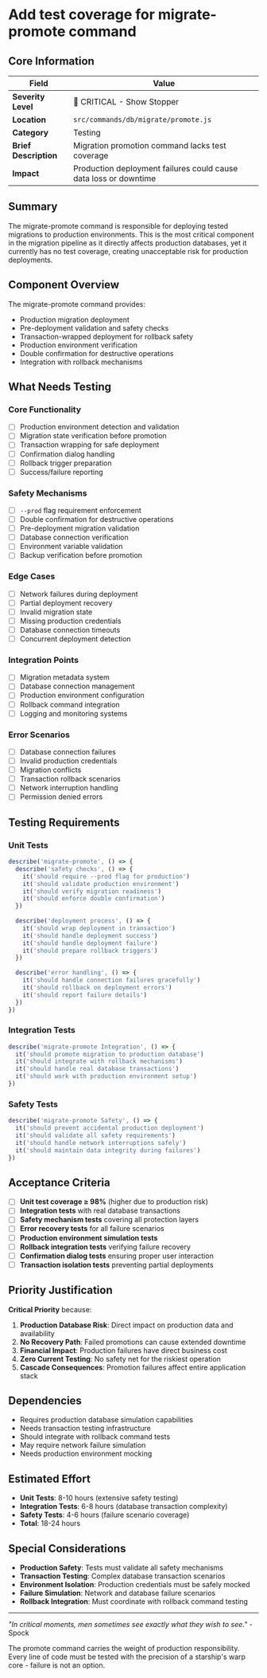 # Add test coverage for migrate-promote command

## Core Information

| Field | Value |
|-------|-------|
| **Severity Level** | 🔴 CRITICAL - Show Stopper |
| **Location** | `src/commands/db/migrate/promote.js` |
| **Category** | Testing |
| **Brief Description** | Migration promotion command lacks test coverage |
| **Impact** | Production deployment failures could cause data loss or downtime |

## Summary

The migrate-promote command is responsible for deploying tested migrations to production environments. This is the most critical component in the migration pipeline as it directly affects production databases, yet it currently has no test coverage, creating unacceptable risk for production deployments.

## Component Overview

The migrate-promote command provides:
- Production migration deployment
- Pre-deployment validation and safety checks
- Transaction-wrapped deployment for rollback safety
- Production environment verification
- Double confirmation for destructive operations
- Integration with rollback mechanisms

## What Needs Testing

### Core Functionality
- [ ] Production environment detection and validation
- [ ] Migration state verification before promotion
- [ ] Transaction wrapping for safe deployment
- [ ] Confirmation dialog handling
- [ ] Rollback trigger preparation
- [ ] Success/failure reporting

### Safety Mechanisms
- [ ] `--prod` flag requirement enforcement
- [ ] Double confirmation for destructive operations
- [ ] Pre-deployment migration validation
- [ ] Database connection verification
- [ ] Environment variable validation
- [ ] Backup verification before promotion

### Edge Cases
- [ ] Network failures during deployment
- [ ] Partial deployment recovery
- [ ] Invalid migration state
- [ ] Missing production credentials
- [ ] Database connection timeouts
- [ ] Concurrent deployment detection

### Integration Points
- [ ] Migration metadata system
- [ ] Database connection management
- [ ] Production environment configuration
- [ ] Rollback command integration
- [ ] Logging and monitoring systems

### Error Scenarios
- [ ] Database connection failures
- [ ] Invalid production credentials
- [ ] Migration conflicts
- [ ] Transaction rollback scenarios
- [ ] Network interruption handling
- [ ] Permission denied errors

## Testing Requirements

### Unit Tests
```javascript
describe('migrate-promote', () => {
  describe('safety checks', () => {
    it('should require --prod flag for production')
    it('should validate production environment')
    it('should verify migration readiness')
    it('should enforce double confirmation')
  })
  
  describe('deployment process', () => {
    it('should wrap deployment in transaction')
    it('should handle deployment success')
    it('should handle deployment failure')
    it('should prepare rollback triggers')
  })
  
  describe('error handling', () => {
    it('should handle connection failures gracefully')
    it('should rollback on deployment errors')
    it('should report failure details')
  })
})
```

### Integration Tests
```javascript
describe('migrate-promote Integration', () => {
  it('should promote migration to production database')
  it('should integrate with rollback mechanisms')
  it('should handle real database transactions')
  it('should work with production environment setup')
})
```

### Safety Tests
```javascript
describe('migrate-promote Safety', () => {
  it('should prevent accidental production deployment')
  it('should validate all safety requirements')
  it('should handle network interruptions safely')
  it('should maintain data integrity during failures')
})
```

## Acceptance Criteria

- [ ] **Unit test coverage ≥ 98%** (higher due to production risk)
- [ ] **Integration tests** with real database transactions
- [ ] **Safety mechanism tests** covering all protection layers
- [ ] **Error recovery tests** for all failure scenarios
- [ ] **Production environment simulation tests**
- [ ] **Rollback integration tests** verifying failure recovery
- [ ] **Confirmation dialog tests** ensuring proper user interaction
- [ ] **Transaction isolation tests** preventing partial deployments

## Priority Justification

**Critical Priority** because:
1. **Production Database Risk**: Direct impact on production data and availability
2. **No Recovery Path**: Failed promotions can cause extended downtime
3. **Financial Impact**: Production failures have direct business cost
4. **Zero Current Testing**: No safety net for the riskiest operation
5. **Cascade Consequences**: Promotion failures affect entire application stack

## Dependencies

- Requires production database simulation capabilities
- Needs transaction testing infrastructure
- Should integrate with rollback command tests
- May require network failure simulation
- Needs production environment mocking

## Estimated Effort

- **Unit Tests**: 8-10 hours (extensive safety testing)
- **Integration Tests**: 6-8 hours (database transaction complexity)
- **Safety Tests**: 4-6 hours (failure scenario coverage)
- **Total**: 18-24 hours

## Special Considerations

- **Production Safety**: Tests must validate all safety mechanisms
- **Transaction Testing**: Complex database transaction scenarios
- **Environment Isolation**: Production credentials must be safely mocked
- **Failure Simulation**: Network and database failure scenarios
- **Rollback Integration**: Must coordinate with rollback command testing

---

*"In critical moments, men sometimes see exactly what they wish to see."* - Spock

The promote command carries the weight of production responsibility. Every line of code must be tested with the precision of a starship's warp core - failure is not an option.